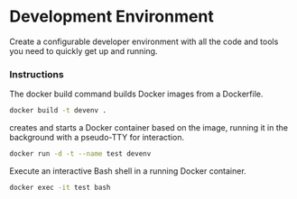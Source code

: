 # Development Environment

Create a configurable developer environment with all the code and tools you need to quickly get up and running.

### Instructions
The docker build command builds Docker images from a Dockerfile.
```sh
docker build -t devenv .
```
creates and starts a Docker container based on the image, running it in the background with a pseudo-TTY for interaction.
```sh
docker run -d -t --name test devenv
```
Execute an interactive Bash shell in a running Docker container.
```sh
docker exec -it test bash
```
